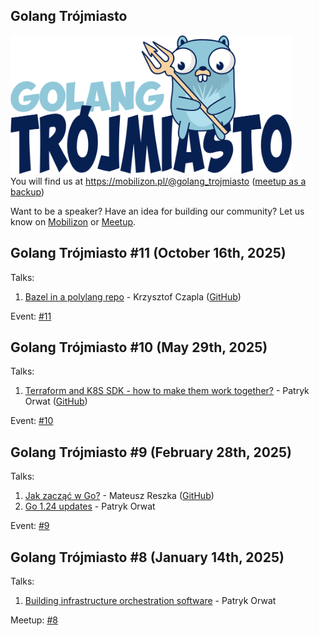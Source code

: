 ## Golang Trójmiasto
<img src=".organizers/logo/logo.png" alt="gopherneptun" width="450p"/><br />
You will find us at https://mobilizon.pl/@golang_trojmiasto ([meetup as a backup](https://www.meetup.com/golang-user-group-trojmiasto/))

Want to be a speaker? Have an idea for building our community? Let us know on [Mobilizon](https://mobilizon.pl/@golang_trojmiasto) or [Meetup](https://www.meetup.com/golang-user-group-trojmiasto/).

## Golang Trójmiasto #11 (October 16th, 2025)

Talks:

1. [Bazel in a polylang repo](./2025/2025_11_Meetup_Tricity/bazel-in-polylang-repo.pdf) - Krzysztof Czapla ([GitHub](https://github.com/kczapla/polylang))

Event: [#11](https://www.meetup.com/golang-user-group-trojmiasto/events/308349656/)

## Golang Trójmiasto #10 (May 29th, 2025)

Talks:

1. [Terraform and K8S SDK - how to make them work together?](./2025/2025_10_Meetup_Tricity/golang-may-25.pdf) - Patryk Orwat ([GitHub](https://github.com/patrykorwat/infraconv))

Event: [#10](https://mobilizon.pl/events/5b726558-0d1b-4166-ae7c-a4e73bd9833e)

## Golang Trójmiasto #9 (February 28th, 2025)

Talks:

1. [Jak zacząć w Go?](./2025/2025_9_Meetup_Tricity/jak_zaczac_w_go.pdf) - Mateusz Reszka ([GitHub](https://github.com/smoorg/invoice-maker))
2. [Go 1.24 updates](./2025/2025_9_Meetup_Tricity/Go_1.24_updates.pdf) - Patryk Orwat

Event: [#9](https://mobilizon.pl/events/863942d7-e032-4c72-a7ab-31ec38413db4)

## Golang Trójmiasto #8 (January 14th, 2025)

Talks:

1. [Building infrastructure orchestration software](./2025/2025_8_Meetup_Tricity/building-infrastructure-orchestration-software.pdf) - Patryk Orwat

Meetup: [#8](https://www.meetup.com/golang-user-group-trojmiasto/events/304693009/)
